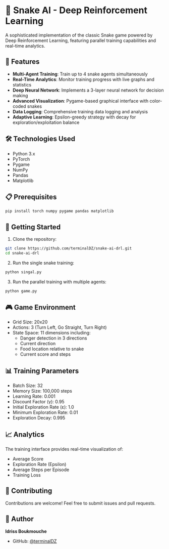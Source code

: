 # 🐍 Snake AI - Deep Reinforcement Learning

A sophisticated implementation of the classic Snake game powered by Deep Reinforcement Learning, featuring parallel training capabilities and real-time analytics.

## 🌟 Features

- **Multi-Agent Training**: Train up to 4 snake agents simultaneously
- **Real-Time Analytics**: Monitor training progress with live graphs and statistics
- **Deep Neural Network**: Implements a 3-layer neural network for decision making
- **Advanced Visualization**: Pygame-based graphical interface with color-coded snakes
- **Data Logging**: Comprehensive training data logging and analysis
- **Adaptive Learning**: Epsilon-greedy strategy with decay for exploration/exploitation balance

## 🛠️ Technologies Used

- Python 3.x
- PyTorch
- Pygame
- NumPy
- Pandas
- Matplotlib

## 📋 Prerequisites

```bash
pip install torch numpy pygame pandas matplotlib
```

## 🚀 Getting Started

1. Clone the repository:
```bash
git clone https://github.com/terminalDZ/snake-ai-drl.git
cd snake-ai-drl
```

2. Run the single snake training:
```bash
python singal.py
```

3. Run the parallel training with multiple agents:
```bash
python game.py
```

## 🎮 Game Environment

- Grid Size: 20x20
- Actions: 3 (Turn Left, Go Straight, Turn Right)
- State Space: 11 dimensions including:
  - Danger detection in 3 directions
  - Current direction
  - Food location relative to snake
  - Current score and steps

## 📊 Training Parameters

- Batch Size: 32
- Memory Size: 100,000 steps
- Learning Rate: 0.001
- Discount Factor (γ): 0.95
- Initial Exploration Rate (ε): 1.0
- Minimum Exploration Rate: 0.01
- Exploration Decay: 0.995

## 📈 Analytics

The training interface provides real-time visualization of:
- Average Score
- Exploration Rate (Epsilon)
- Average Steps per Episode
- Training Loss

## 🤝 Contributing

Contributions are welcome! Feel free to submit issues and pull requests.

## 👤 Author

**Idriss Boukmouche**

- GitHub: [@terminalDZ](https://github.com/terminalDZ)

